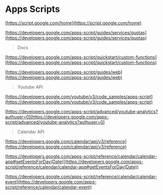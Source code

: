 # Apps Scripts

[https://script.google.com/home](https://script.google.com/home)

[https://developers.google.com/apps-script/guides/services/quotas](https://developers.google.com/apps-script/guides/services/quotas)

> Docs

[https://developers.google.com/apps-script/quickstart/custom-functions](https://developers.google.com/apps-script/quickstart/custom-functions)

[https://developers.google.com/apps-script/guides/web](https://developers.google.com/apps-script/guides/web)

> Youtube API

[https://developers.google.com/youtube/v3/code_samples/apps-script](https://developers.google.com/youtube/v3/code_samples/apps-script)

[https://developers.google.com/apps-script/advanced/youtube-analytics?authuser=0](https://developers.google.com/apps-script/advanced/youtube-analytics?authuser=0)

> Calendar API

[https://developers.google.com/calendar/api/v3/reference](https://developers.google.com/calendar/api/v3/reference)

[https://developers.google.com/apps-script/reference/calendar/calendar-app#getEventsForDay(Date)](https://developers.google.com/apps-script/reference/calendar/calendar-app#getEventsForDay(Date))

[https://developers.google.com/apps-script/reference/calendar/calendar-event](https://developers.google.com/apps-script/reference/calendar/calendar-event)
